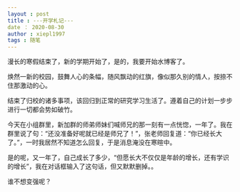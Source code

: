 ```yaml
---
layout : post
title : ---开学札记---
date ： 2020-08-30
author : xiepl1997
tags : 随笔
---
```


漫长的寒假结束了，新的学期开始了，是的，我要开始水博客了。  

焕然一新的校园，鼓舞人心的条幅，随风飘动的红旗，像似那久别的情人，按捺不住那激动的心。  

结束了归校的诸多事项，该回归到正常的研究学习生活了。遵着自己的计划一步步进行一切都会势如破竹。  

今天在小组群里，新加群的师弟师妹们喊师兄的那一刻有一点恍惚，一年了。我在群里说了句：“还没准备好呢就已经是师兄了！”，张老师回复道：“你已经长大了。”，一时我居然不知道怎么回复，于是消息淹没在寒暄中。  

是的呢，又一年了，自己成长了多少，“但愿长大不仅仅是年龄的增长，还有学识的增长”，我在对话框输入了这句话，但又默默删掉。。  

谁不想变强呢？